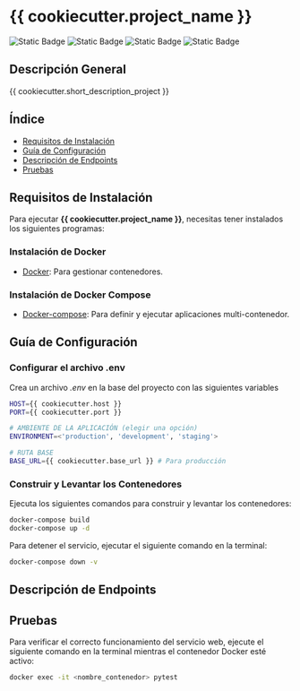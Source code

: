 # {{ cookiecutter.project_name }}

![Static Badge](https://img.shields.io/badge/Estatus-En%20Desarrollo-yellow)
![Static Badge](https://img.shields.io/badge/Versi%C3%B3n-1.0.0-blue)
![Static Badge](https://img.shields.io/badge/Lenguaje-Python-blue)
![Static Badge](https://img.shields.io/badge/Pruebas-En%20Desarrollo-yellow)

## **Descripción General**

{{ cookiecutter.short_description_project }}

## Índice

* [Requisitos de Instalación](#requisitos-de-instalación)
* [Guía de Configuración](#guía-de-configuración)
* [Descripción de Endpoints](#descripción-de-endpoints)
* [Pruebas](#pruebas)

## Requisitos de Instalación

Para ejecutar **{{ cookiecutter.project_name }}**, necesitas tener instalados los siguientes programas:

### Instalación de Docker
- [Docker](https://docs.docker.com/get-docker/): Para gestionar contenedores.

### Instalación de Docker Compose
- [Docker-compose](https://docs.docker.com/compose/install/): Para definir y ejecutar aplicaciones multi-contenedor.

## Guía de Configuración

### Configurar el archivo .env

Crea un archivo _.env_ en la base del proyecto con las siguientes variables

```bash
HOST={{ cookiecutter.host }}
PORT={{ cookiecutter.port }}

# AMBIENTE DE LA APLICACIÓN (elegir una opción)
ENVIRONMENT=<'production', 'development', 'staging'>

# RUTA BASE
BASE_URL={{ cookiecutter.base_url }} # Para producción
```

### Construir y Levantar los Contenedores

Ejecuta los siguientes comandos para construir y levantar los contenedores:

```bash
docker-compose build
docker-compose up -d
```
Para detener el servicio, ejecutar el siguiente comando en la terminal:

```bash
docker-compose down -v
```

## Descripción de Endpoints


## Pruebas

Para verificar el correcto funcionamiento del servicio web, ejecute el siguiente comando en la terminal mientras el contenedor Docker esté activo:

```bash
docker exec -it <nombre_contenedor> pytest
```